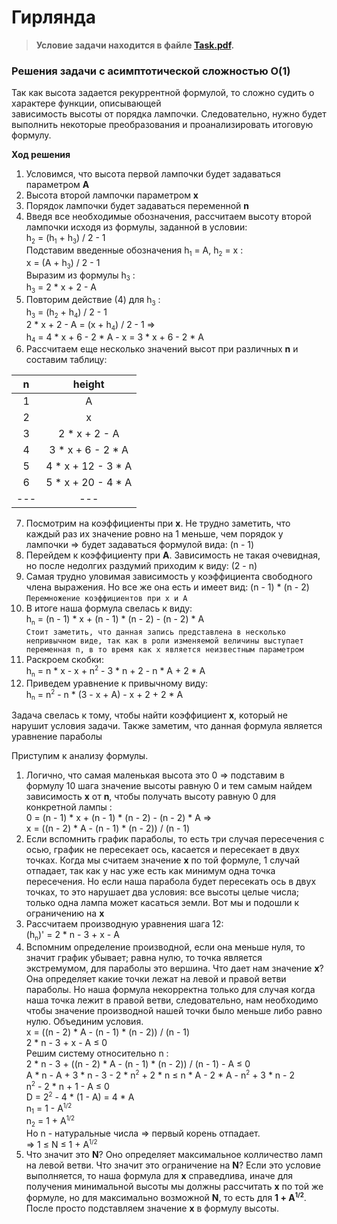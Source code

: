 # Гирлянда
>**Условие задачи находится в файле [Task.pdf](./Task.pdf).**

### Решения задачи с асимптотической сложностью O(1)

Так как высота задается рекуррентной формулой, то сложно судить о характере функции, описывающей  
зависимость высоты от порядка лампочки. Следовательно, нужно будет выполнить некоторые преобразования 
и проанализировать итоговую формулу.
  
**Ход решения**

1. Условимся, что высота первой лампочки будет задаваться параметром **A**
2. Высота второй лампочки параметром **x**
3. Порядок лампочки будет задаваться переменной **n**
4. Введя все необходимые обозначения, рассчитаем высоту второй лампочки исходя из формулы, 
заданной в условии:  
h<sub><small>2</small></sub> = (h<sub><small>1</small></sub> + h<sub><small>3</small></sub>) / 2 - 1  
Подставим введенные обозначения h<sub><small>1</small></sub> = A, h<sub><small>2</small></sub> = x :    
x = (A + h<sub><small>3</small></sub>) / 2 - 1  
Выразим из формулы h<sub><small>3</small></sub> :    
h<sub><small>3</small></sub> = 2 * x + 2 - A
5. Повторим действие (4) для h<sub><small>3</small></sub> :  
h<sub><small>3</small></sub> = (h<sub><small>2</small></sub> + h<sub><small>4</small></sub>) / 2 - 1  
2 * x + 2 - A = (x + h<sub><small>4</small></sub>) / 2 - 1 &#8658;   
h<sub><small>4</small></sub> = 4 * x + 6  - 2 * A - x = 3 * x + 6 - 2 * A  
6. Рассчитаем еще несколько значений высот при различных **n** и составим таблицу:     

|  n  |        height        |
|:---:|:--------------------:|
|  1  |        A             |
|  2  |        x             |
|  3  |   2 \* x + 2 - A     |
|  4  |  3 \* x + 6 - 2 \* A |
|  5  | 4 \* x + 12 - 3 \* A |
|  6  | 5 \* x + 20 - 4 \* A |
| --- |         ---          |

7. Посмотрим на коэффициенты при **x**. Не трудно заметить, что каждый раз их значение ровно на 1 
меньше, чем порядок у лампочки &#8658; будет задаваться формулой вида: (n - 1)  
8. Перейдем к коэффициенту при **A**. Зависимость не такая очевидная, но после недолгих раздумий 
приходим к виду: (2 - n)  
9. Самая трудно уловимая зависимость у коэффициента свободного члена выражения. Но все же она есть и
имеет вид: (n - 1) * (n - 2) `Перемножение коэффициентов при x и A`  
10. В итоге наша формула свелась к виду:  
h<sub><small>n</small></sub> = (n - 1) \* x + (n - 1) \* (n - 2) - (n - 2) \* A  
`Стоит заметить, что данная запись представлена в несколько непривычном виде, так как в роли изменяемой
величины выступает переменная n, в то время как x является неизвестным параметром`  
11. Раскроем скобки:  
h<sub><small>n</small></sub> = n \* x - x + n<sup><small>2</small></sup> - 3 \* n + 2 - n \* A + 2 \* A  
12. Приведем уравнение к привычному виду:  
h<sub><small>n</small></sub> = n<sup><small>2</small></sup> - n \* (3 - x + A) - x + 2 + 2 \* A  

Задача свелась к тому, чтобы найти коэффициент **x**, который не нарушит условия задачи. Также заметим, что данная
формула является уравнение параболы

Приступим к анализу формулы.

1. Логично, что самая маленькая высота это 0 &#8658; подставим в формулу 10 шага значение высоты равную 0 и
тем самым найдем зависимость **x** от **n**, чтобы получать высоту равную 0 для конкретной лампы :  
0 = (n - 1) \* x + (n - 1) \* (n - 2)  - (n - 2) \* A &#8658;  
x = ((n - 2) \* A - (n - 1) \* (n - 2)) / (n - 1)   
2. Если вспомнить график параболы, то есть три случая пересечения с осью, график не пересекает ось, касается 
и пересекает в двух точках. Когда мы считаем значение **x** по той формуле, 1 случай отпадает, 
так как у нас уже есть как минимум одна точка пересечения. Но если наша парабола будет пересекать 
ось в двух точках, то это нарушает два условия: все высоты целые числа; только одна лампа может касаться земли.
Вот мы и подошли к ограничению на **x**
3. Рассчитаем производную уравнения шага 12:  
(h<sub><small>n</small></sub>)' = 2 \* n - 3 + x - A  
4. Вспомним определение производной, если она меньше нуля, то значит график убывает; равна нулю, то точка
является экстремумом, для параболы это вершина. Что дает нам значение **x**? Она определяет какие точки 
лежат на левой и правой ветви параболы. Но наша формула некорректна только для случая когда наша точка лежит в правой ветви, 
следовательно, нам необходимо чтобы значение производной нашей точки было меньше либо равно нулю. Объединим 
условия.   
x = ((n - 2) \* A - (n - 1) \* (n - 2)) / (n - 1)   
2 \* n - 3 + x - A  &#8804; 0  
Решим систему относительно n :  
2 \* n - 3 + ((n - 2) \* A - (n - 1) \* (n - 2)) / (n - 1) - A  &#8804; 0   
A \* n - A + 3 \* n - 3 - 2 \* n<sup><small>2</small></sup> + 2 \* n &#8804; n \* A - 2 \* A - n<sup><small>2</small></sup> + 3 \* n - 2  
n<sup><small>2</small></sup> - 2 \* n + 1 - A &#8804; 0  
D = 2<sup><small>2</small></sup> - 4 \* (1 - A) = 4 \* A  
n<sub><small>1</small></sub> = 1 - A<sup><small>1/2</small></sup>  
n<sub><small>2</small></sub> = 1 + A<sup><small>1/2</small></sup>  
Но n - натуральные числа &#8658; первый корень отпадает.  
&#8658; 1 &#8804; N &#8804; 1 + A<sup><small>1/2</small></sup>   
5. Что значит это **N**? Оно определяет максимальное колличество ламп на левой ветви. Что значит это ограничение на **N**? Если это условие выполняется, то наша формула для **x** справедлива, иначе
для получения минимальной высоты мы должны рассчитать **x** по той же формуле, но для максимально возможной **N**, 
то есть для **1 + A<sup><small>1/2</small></sup>**. После просто подставляем значение **x** в формулу высоты.


